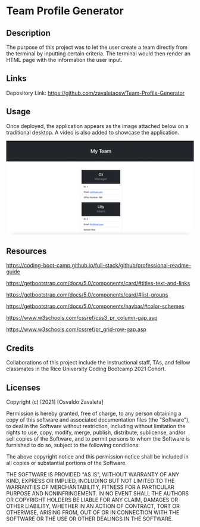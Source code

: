 # Team Profile Generator
## Description

The purpose of this project was to let the user create a team directly from the terminal by inputting certain criteria. The terminal would then render an HTML page with the information the user input.

## Links

Depository Link: https://github.com/zavaletaosv/Team-Profile-Generator
## Usage

Once deployed, the application appears as the image attached below on a traditional desktop. A video is also added to showcase the application.

<img
src = "./src/teamss.png"
alt = "A screenshot of the application" />

## Resources

https://coding-boot-camp.github.io/full-stack/github/professional-readme-guide

https://getbootstrap.com/docs/5.0/components/card/#titles-text-and-links

https://getbootstrap.com/docs/5.0/components/card/#list-groups

https://getbootstrap.com/docs/5.0/components/navbar/#color-schemes

https://www.w3schools.com/cssref/css3_pr_column-gap.asp

https://www.w3schools.com/cssref/pr_grid-row-gap.asp
## Credits

Collaborations of this project include the instructional staff, TAs, and fellow classmates in the Rice University Coding Bootcamp 2021 Cohort.

## Licenses

Copyright (c) [2021] [Osvaldo Zavaleta]

Permission is hereby granted, free of charge, to any person obtaining a copy of this software and associated documentation files (the "Software"), to deal in the Software without restriction, including without limitation the rights to use, copy, modify, merge, publish, distribute, sublicense, and/or sell copies of the Software, and to permit persons to whom the Software is furnished to do so, subject to the following conditions:

The above copyright notice and this permission notice shall be included in all copies or substantial portions of the Software.

THE SOFTWARE IS PROVIDED "AS IS", WITHOUT WARRANTY OF ANY KIND, EXPRESS OR IMPLIED, INCLUDING BUT NOT LIMITED TO THE WARRANTIES OF MERCHANTABILITY, FITNESS FOR A PARTICULAR PURPOSE AND NONINFRINGEMENT. IN NO EVENT SHALL THE AUTHORS OR COPYRIGHT HOLDERS BE LIABLE FOR ANY CLAIM, DAMAGES OR OTHER LIABILITY, WHETHER IN AN ACTION OF CONTRACT, TORT OR OTHERWISE, ARISING FROM, OUT OF OR IN CONNECTION WITH THE SOFTWARE OR THE USE OR OTHER DEALINGS IN THE SOFTWARE.
